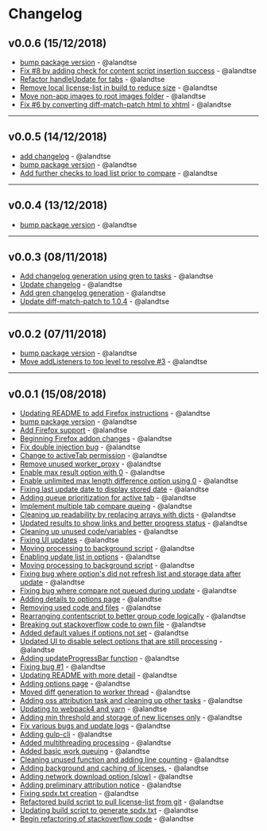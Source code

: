 # Changelog

## v0.0.6 (15/12/2018)
- [bump package version](https://github.com/alandtse/spdx-diff/commit/764b548ec6b4a2b7bc9f56aaa3ba99fc18259258) - @alandtse
- [Fix #8 by adding check for content script insertion success](https://github.com/alandtse/spdx-diff/commit/e73071dfce0a245c7b711d928cbc4aa89321768a) - @alandtse
- [Refactor handleUpdate for tabs](https://github.com/alandtse/spdx-diff/commit/fcdbe90ba2dbe6ac7f0d0d6aacbd02fcd76fa659) - @alandtse
- [Remove local license-list in build to reduce size](https://github.com/alandtse/spdx-diff/commit/892473340a23d6a81b6bc2a201edbe72cc9d9428) - @alandtse
- [Move non-app images to root images folder](https://github.com/alandtse/spdx-diff/commit/1fe8e73a66ba08c64597c13a7877cf53864b5f22) - @alandtse
- [Fix #6 by converting diff-match-patch html to xhtml](https://github.com/alandtse/spdx-diff/commit/f494833593768a722494f02e8bea3906a97505e9) - @alandtse

---

## v0.0.5 (14/12/2018)
- [add changelog](https://github.com/alandtse/spdx-diff/commit/a2bf6815d8aeae4f1dbb9d126c82aeeb01098893) - @alandtse
- [bump package version](https://github.com/alandtse/spdx-diff/commit/5f7960f5da6aa1349ff1db8d61ea84daed5fc47a) - @alandtse
- [Add further checks to load list prior to compare](https://github.com/alandtse/spdx-diff/commit/4ef3a51cf2fa3c463ecc404da0d5fb3add5643eb) - @alandtse

---

## v0.0.4 (13/12/2018)
- [bump package version](https://github.com/alandtse/spdx-diff/commit/ae87d1a52ac6c49b040702ab89f4bfed78f70a09) - @alandtse

---

## v0.0.3 (08/11/2018)
- [Add changelog generation using gren to tasks](https://github.com/alandtse/spdx-diff/commit/39de01e47974b7924eb812240309891e791cef41) - @alandtse
- [Update changelog](https://github.com/alandtse/spdx-diff/commit/05a3799e188995c2f8cb1de09d6d84e4e0841155) - @alandtse
- [Add gren changelog generation](https://github.com/alandtse/spdx-diff/commit/f07bb8d376e3ee53a00b34abd83652abdf80cb7b) - @alandtse
- [Update diff-match-patch to 1.0.4](https://github.com/alandtse/spdx-diff/commit/28c50fd3b637f93581b257978bc4cd4db7eee6c4) - @alandtse

---

## v0.0.2 (07/11/2018)
- [bump package version](https://github.com/alandtse/spdx-diff/commit/33529dfd54ee3725004a9e4ad7c9ece2a309b68f) - @alandtse
- [Move addListeners to top level to resolve #3](https://github.com/alandtse/spdx-diff/commit/555da1c90c5d8b8ebca62639edcdc33f921575e6) - @alandtse

---

## v0.0.1 (15/08/2018)
- [Updating README to add Firefox instructions](https://github.com/alandtse/spdx-diff/commit/3085e495909da2f19423c9500b922c318ca28435) - @alandtse
- [bump package version](https://github.com/alandtse/spdx-diff/commit/18551e64520ce5abe13a11ad867fa6e70e32d2a3) - @alandtse
- [Add Firefox support](https://github.com/alandtse/spdx-diff/commit/4451b2a9df35a235f1353fc0521cff2c94396b87) - @alandtse
- [Beginning Firefox addon changes](https://github.com/alandtse/spdx-diff/commit/1c34f78be38ebc3e946924ced749a3de756f3f55) - @alandtse
- [Fix double injection bug](https://github.com/alandtse/spdx-diff/commit/3db9922e72b14983d725dba964789cf7327dee09) - @alandtse
- [Change to activeTab permission](https://github.com/alandtse/spdx-diff/commit/ae60e3e65a6529f565789971e16131b81a2fe7dd) - @alandtse
- [Remove unused worker_proxy](https://github.com/alandtse/spdx-diff/commit/a4ea3395f166e0b7b3f63633ffcc869bf60ddd8b) - @alandtse
- [Enable max result option with 0](https://github.com/alandtse/spdx-diff/commit/036b3b0a2b956d140fa0145bd9b95c0688e360d7) - @alandtse
- [Enable unlimited max length difference option using 0](https://github.com/alandtse/spdx-diff/commit/6151ceeba7e05a632d2cb059f37d412399f3bc5a) - @alandtse
- [Fixing last update date to display stored date](https://github.com/alandtse/spdx-diff/commit/c67ab6067c31c92a66317b9f62fc5987230054c9) - @alandtse
- [Adding queue prioritization for active tab](https://github.com/alandtse/spdx-diff/commit/05de6e523934a1114776264dd550d082c418a08e) - @alandtse
- [Implement multiple tab compare queing](https://github.com/alandtse/spdx-diff/commit/8648875ede7e61371a955a906cdcbd1674240b67) - @alandtse
- [Cleaning up readability by replacing arrays with dicts](https://github.com/alandtse/spdx-diff/commit/4c98c5afcc58f254a38d7c4996e92535ad711677) - @alandtse
- [Updated results to show links and better progress status](https://github.com/alandtse/spdx-diff/commit/2682ccc2f6bb5e62b5323de1e973acdb1420cb21) - @alandtse
- [Cleaning up unused code/variables](https://github.com/alandtse/spdx-diff/commit/a59b602e5eb06278639b8ead39f35ce8c59404ab) - @alandtse
- [Fixing UI updates](https://github.com/alandtse/spdx-diff/commit/20cfe17fbfbc37ad2c4bc5fd89e836cf21f9675a) - @alandtse
- [Moving processing to background script](https://github.com/alandtse/spdx-diff/commit/f0b7a0c747cc0b57ccef31da3df8b46dd3c73055) - @alandtse
- [Enabling update list in options](https://github.com/alandtse/spdx-diff/commit/eacbf8cdc0c2bb5ed1c47c01b906945d83d6cf71) - @alandtse
- [Moving processing to background script](https://github.com/alandtse/spdx-diff/commit/f51c6ec4a5ca62291b84db6416d6508b36193346) - @alandtse
- [Fixing bug where option's did not refresh list and storage data after update](https://github.com/alandtse/spdx-diff/commit/06d69dfda08637cfc955443a0c67acf1ee504ab2) - @alandtse
- [Fixing bug where compare not queued during update](https://github.com/alandtse/spdx-diff/commit/3631f9f23fc7de78ffd8e90b11d2c1980046fe8b) - @alandtse
- [Adding details to options page](https://github.com/alandtse/spdx-diff/commit/d60841aac7ce191c684eb54e7b6ec6b3d82bab71) - @alandtse
- [Removing used code and files](https://github.com/alandtse/spdx-diff/commit/c899ae2febaa356a5f2eeff67e7a09090e31ac02) - @alandtse
- [Rearranging contentscript to better group code logically](https://github.com/alandtse/spdx-diff/commit/266d5d30164ce967ac45df8fc73e740357b8a648) - @alandtse
- [Breaking out stackoverflow code to own file](https://github.com/alandtse/spdx-diff/commit/2c4941f02bd8b5fede2110466d33cc8f3851176c) - @alandtse
- [Added default values if options not set](https://github.com/alandtse/spdx-diff/commit/fd3d4cda3d5c6c1d53616908e021b889f568cc02) - @alandtse
- [Updated UI to disable select options that are still processing](https://github.com/alandtse/spdx-diff/commit/161a8f92af283757b5fc8331424728657201126e) - @alandtse
- [Adding updateProgressBar function](https://github.com/alandtse/spdx-diff/commit/0d6892c909bec702eb7f6dba64787b53c0ae1ec1) - @alandtse
- [Fixing bug #1](https://github.com/alandtse/spdx-diff/commit/cbed779691305176c4eac6a0b77ddb67e9bd849a) - @alandtse
- [Updating README with more detail](https://github.com/alandtse/spdx-diff/commit/709540c5db6cdf68839004493fa0b1764be5ff43) - @alandtse
- [Adding options page](https://github.com/alandtse/spdx-diff/commit/d0e0fc79554dfb395c880cb720785e93693a92b6) - @alandtse
- [Moved diff generation to worker thread](https://github.com/alandtse/spdx-diff/commit/a547a11ccc0e4d47b49d2638fe40540ae585e038) - @alandtse
- [Adding oss attribution task and cleaning up other tasks](https://github.com/alandtse/spdx-diff/commit/4d19471c5ff39889f39d1b0c05c07ef51888b8a6) - @alandtse
- [Updating to webpack4 and yarn](https://github.com/alandtse/spdx-diff/commit/a447d4159b570d89421727e65f71c377a22d6d71) - @alandtse
- [Adding min threshold and storage of new licenses only](https://github.com/alandtse/spdx-diff/commit/7fd838f712c2ccd500b2af3bd3b1de6401dafd51) - @alandtse
- [Fix various bugs and update logs](https://github.com/alandtse/spdx-diff/commit/2aeba0cdddb38ebf2ddf6ab0f6fd70a6022e9403) - @alandtse
- [Adding gulp-cli](https://github.com/alandtse/spdx-diff/commit/07f0241edbb534ec53c44a3e06f2f036a154c3ae) - @alandtse
- [Added multithreading processing](https://github.com/alandtse/spdx-diff/commit/dad38f611309f65c87262bb9ce46ebce51be8e54) - @alandtse
- [Added basic work queuing](https://github.com/alandtse/spdx-diff/commit/9124044fc9353a6cf46434d58bc1dd15e39ddf89) - @alandtse
- [Cleaning unused function and adding line counting](https://github.com/alandtse/spdx-diff/commit/86d259032a9f99016f6635bd5bb5749f0919cc54) - @alandtse
- [Adding background and caching of licenses.](https://github.com/alandtse/spdx-diff/commit/a64744f853a37f442c76835a17ec5899f04d04f9) - @alandtse
- [Adding network download option (slow)](https://github.com/alandtse/spdx-diff/commit/0ae0916315280b5382d66805ce76fc27341cbf0e) - @alandtse
- [Adding preliminary attribution notice](https://github.com/alandtse/spdx-diff/commit/481b6ba420c07bd52c2ed75d9aa38affdebc7130) - @alandtse
- [Fixing spdx.txt creation](https://github.com/alandtse/spdx-diff/commit/cc7dde3b11d58a445e68c8dbeb8b37d42a2e8012) - @alandtse
- [Refactored build script to pull license-list from git](https://github.com/alandtse/spdx-diff/commit/5de0f711c405eefc526e38222c3ea0bc44300a68) - @alandtse
- [Updating build script to generate spdx.txt](https://github.com/alandtse/spdx-diff/commit/b8d0bb3e989fe0aabcd10856aa9bfa0014d41bcd) - @alandtse
- [Begin refactoring of stackoverflow code](https://github.com/alandtse/spdx-diff/commit/9170a5f79334fecd81a6f43d3160b2658bdb8167) - @alandtse
